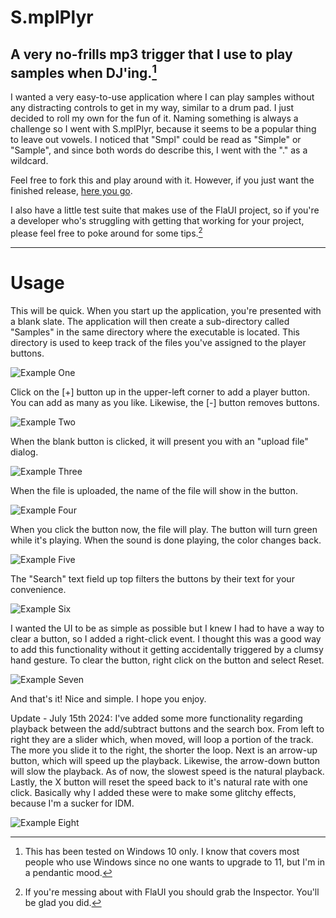 # S.mplPlyr

A very no-frills mp3 trigger that I use to play samples when DJ'ing.[^1]
---
I wanted a very easy-to-use application where I can play samples without any distracting controls to get in my way, similar to a drum pad.  I just decided to roll my own for the fun of it.  Naming something is always a challenge so I went with S.mplPlyr, because it seems to be a popular thing to leave out vowels.  I noticed that "Smpl" could be read as "Simple" or "Sample", and since both words do describe this, I went with the "." as a wildcard.

Feel free to fork this and play around with it.  However, if you just want the finished release, [here you go](https://dwee.org/about/SmplPlyr.zip).

I also have a little test suite that makes use of the FlaUI project, so if you're a developer who's struggling with getting that working for your project, please feel free to poke around for some tips.[^2]

---
# Usage

This will be quick.  When you start up the application, you're presented with a blank slate.  The application will then create a sub-directory called "Samples" in the same directory where the executable is located.  This directory is used to keep track of the files you've assigned to the player buttons.

![Example One](https://dwee.org/img/smplplyr1.jpg?)

Click on the [+] button up in the upper-left corner to add a player button.  You can add as many as you like.  Likewise, the [-] button removes buttons.

![Example Two](https://dwee.org/img/smplplyr2.jpg?)

When the blank button is clicked, it will present you with an "upload file" dialog.

![Example Three](https://dwee.org/img/smplplyr3.jpg?)

When the file is uploaded, the name of the file will show in the button.

![Example Four](https://dwee.org/img/smplplyr4.jpg?)

When you click the button now, the file will play.  The button will turn green while it's playing.  When the sound is done playing, the color changes back.

![Example Five](https://dwee.org/img/smplplyr5.jpg?)

The "Search" text field up top filters the buttons by their text for your convenience.

![Example Six](https://dwee.org/img/smplplyr6.jpg?)

I wanted the UI to be as simple as possible but I knew I had to have a way to clear a button, so I added a right-click event.  I thought this was a good way to add this functionality without it getting accidentally triggered by a clumsy hand gesture.  To clear the button, right click on the button and select Reset.

![Example Seven](https://dwee.org/img/smplplyr7.jpg?)

And that's it!  Nice and simple.  I hope you enjoy.

Update - July 15th 2024:  I've added some more functionality regarding playback between the add/subtract buttons and the search box.  From left to right they are a slider which, when moved, will loop a portion of the track.  The more you slide it to the right, the shorter the loop.  Next is an arrow-up button, which will speed up the playback.  Likewise, the arrow-down button will slow the playback.  As of now, the slowest speed is the natural playback.  Lastly, the X button will reset the speed back to it's natural rate with one click.  Basically why I added these were to make some glitchy effects, because I'm a sucker for IDM.

![Example Eight](https://dwee.org/img/smplplyr8.jpg)

[^1]: This has been tested on Windows 10 only.  I know that covers most people who use Windows since no one wants to upgrade to 11, but I'm in a pendantic mood.
[^2]: If you're messing about with FlaUI you should grab the Inspector.  You'll be glad you did.

